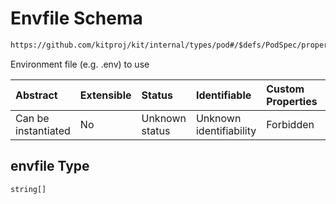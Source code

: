 # Envfile Schema

```txt
https://github.com/kitproj/kit/internal/types/pod#/$defs/PodSpec/properties/envfile
```

Environment file (e.g. .env) to use

| Abstract            | Extensible | Status         | Identifiable            | Custom Properties | Additional Properties | Access Restrictions | Defined In                                                            |
| :------------------ | :--------- | :------------- | :---------------------- | :---------------- | :-------------------- | :------------------ | :-------------------------------------------------------------------- |
| Can be instantiated | No         | Unknown status | Unknown identifiability | Forbidden         | Allowed               | none                | [pod.schema.json\*](../../out/pod.schema.json "open original schema") |

## envfile Type

`string[]`
